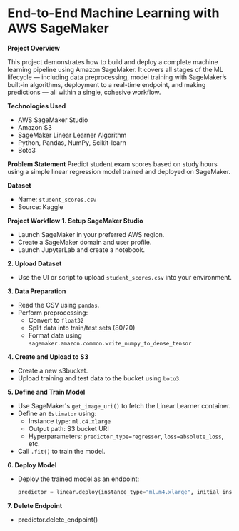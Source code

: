 # End-to-End Machine Learning with AWS SageMaker

**Project Overview**

This project demonstrates how to build and deploy a complete machine learning pipeline using Amazon SageMaker. It covers all stages of the ML lifecycle — including data preprocessing, model training with SageMaker’s built-in algorithms, deployment to a real-time endpoint, and making predictions — all within a single, cohesive workflow.

**Technologies Used**
- AWS SageMaker Studio
- Amazon S3
- SageMaker Linear Learner Algorithm
- Python, Pandas, NumPy, Scikit-learn
- Boto3

**Problem Statement**
Predict student exam scores based on study hours using a simple linear regression model trained and deployed on SageMaker.

**Dataset**
- Name: `student_scores.csv`
- Source: Kaggle

**Project Workflow**
**1. Setup SageMaker Studio**
- Launch SageMaker in your preferred AWS region.
- Create a SageMaker domain and user profile.
- Launch JupyterLab and create a notebook.

**2. Upload Dataset**
- Use the UI or script to upload `student_scores.csv` into your environment.

**3. Data Preparation**
- Read the CSV using `pandas`.
- Perform preprocessing:
  - Convert to `float32`
  - Split data into train/test sets (80/20)
  - Format data using `sagemaker.amazon.common.write_numpy_to_dense_tensor`

**4. Create and Upload to S3**
- Create a new s3bucket.
- Upload training and test data to the bucket using `boto3`.

**5. Define and Train Model**
- Use SageMaker's `get_image_uri()` to fetch the Linear Learner container.
- Define an `Estimator` using:
  - Instance type: `ml.c4.xlarge`
  - Output path: S3 bucket URI
  - Hyperparameters: `predictor_type=regressor`, `loss=absolute_loss`, etc.
- Call `.fit()` to train the model.

**6. Deploy Model**
- Deploy the trained model as an endpoint:
  ```python
  predictor = linear.deploy(instance_type="ml.m4.xlarge", initial_instance_count=1)

**7. Delete Endpoint**
- predictor.delete_endpoint()

 

